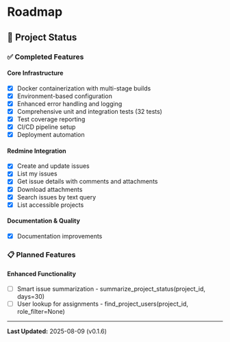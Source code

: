 # Roadmap

## 🎯 Project Status

### ✅ Completed Features

#### Core Infrastructure
- [x] Docker containerization with multi-stage builds
- [x] Environment-based configuration
- [x] Enhanced error handling and logging
- [x] Comprehensive unit and integration tests (32 tests)
- [x] Test coverage reporting
- [x] CI/CD pipeline setup
- [x] Deployment automation

#### Redmine Integration
- [x] Create and update issues
- [x] List my issues  
- [x] Get issue details with comments and attachments
- [x] Download attachments
- [x] Search issues by text query
- [x] List accessible projects

#### Documentation & Quality
- [x] Documentation improvements

### 📋 Planned Features

#### Enhanced Functionality
- [ ] Smart issue summarization - summarize_project_status(project_id, days=30)
- [ ] User lookup for assignments - find_project_users(project_id, role_filter=None)

---

**Last Updated:** 2025-08-09 (v0.1.6)
